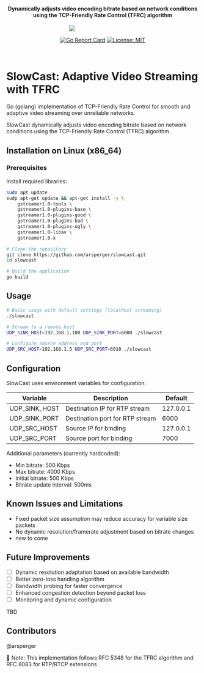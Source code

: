 <h4 align="center">Dynamically adjusts video encoding bitrate based on network conditions using the TCP-Friendly Rate Control (TFRC) algorithm</h4>

<p align="center">
  <img style="min-width:35%;" src="https://raw.githubusercontent.com/arsperger/slowcast/df891b5f2c117958592e824c60080890f7bdcee6/.github/slowcast.gif">
</p>

<p align="center">
  <a href="https://goreportcard.com/report/github.com/arsperger/slowcast"><img src="https://goreportcard.com/badge/github.com/arsperger/slowcast" alt="Go Report Card"></a>
  <a href="LICENSE"><img src="https://img.shields.io/badge/License-MIT-yellow.svg" alt="License: MIT"></a>
</p>
<br>

# SlowCast: Adaptive Video Streaming with TFRC

Go (golang) implementation of TCP-Friendly Rate Control for smooth and adaptive video streaming over unreliable networks.

SlowCast dynamically adjusts video encoding bitrate based on network conditions using the TCP-Friendly Rate Control (TFRC) algorithm.

## Installation on Linux (x86_64)

### Prerequisites

Install required libraries:

```bash
sudo apt update
sudp apt-get update && apt-get install -y \
    gstreamer1.0-tools \
    gstreamer1.0-plugins-base \
    gstreamer1.0-plugins-good \
    gstreamer1.0-plugins-bad \
    gstreamer1.0-plugins-ugly \
    gstreamer1.0-libav \
    gstreamer1.0-x

# Clone the repository
git clone https://github.com/arsperger/slowcast.git
cd slowcast

# Build the application
go build
```

## Usage

```sh
# Basic usage with default settings (localhost streaming)
./slowcast

# Stream to a remote host
UDP_SINK_HOST=192.168.1.100 UDP_SINK_PORT=6000 ./slowcast

# Configure source address and port
UDP_SRC_HOST=192.168.1.5 UDP_SRC_PORT=6010 ./slowcast
```

## Configuration

SlowCast uses environment variables for configuration:

| Variable     | Description                    | Default  |
|--------------|--------------------------------|----------|
|UDP_SINK_HOST | Destination IP for RTP stream  | 127.0.0.1|
|UDP_SINK_PORT | Destination port for RTP stream|      6000|
|UDP_SRC_HOST  | Source IP for binding          | 127.0.0.1|
|UDP_SRC_PORT  | Source port for binding        |      7000|

Additional parameters (currently hardcoded):

- Min bitrate: 500 Kbps
- Max bitrate: 4000 Kbps
- Initial bitrate: 500 Kbps
- Bitrate update interval: 500ms

## Known Issues and Limitations

- Fixed packet size assumption may reduce accuracy for variable size packets
- No dynamic resolution/framerate adjustment based on bitrate changes
- new to come

## Future Improvements

- [ ] Dynamic resolution adaptation based on available bandwidth
- [ ] Better zero-loss handling algorithm
- [ ] Bandwidth probing for faster convergence
- [ ] Enhanced congestion detection beyond packet loss
- [ ] Monitoring and dynamic configuration

TBD

## Contributors

@arsperger

📢 Note: This implementation follows RFC 5348 for the TFRC algorithm and RFC 8083 for RTP/RTCP extensions
